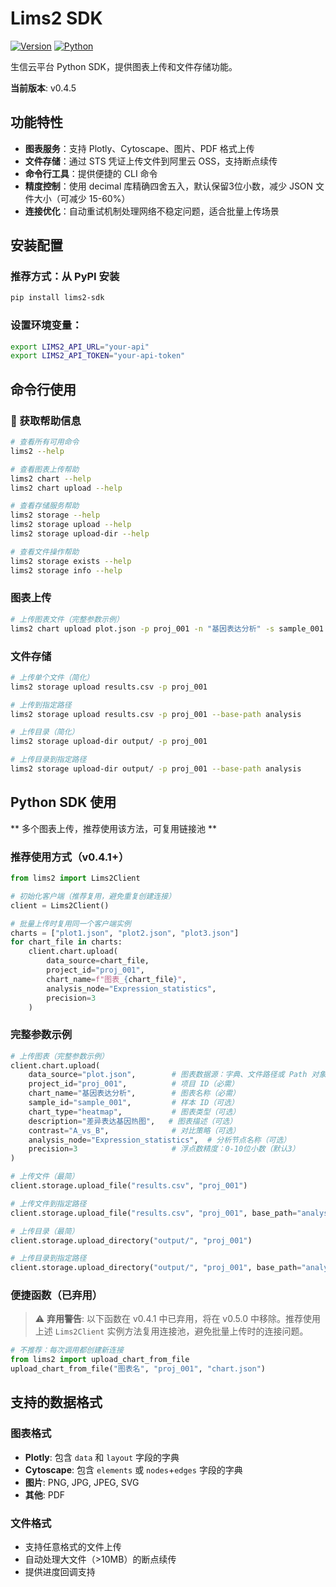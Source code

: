 # Lims2 SDK

[![Version](https://img.shields.io/badge/version-0.4.5-blue.svg)](https://github.com/huangzhibo/lims2-sdk)
[![Python](https://img.shields.io/badge/python-≥3.9-green.svg)](https://www.python.org/)

生信云平台 Python SDK，提供图表上传和文件存储功能。

**当前版本**: v0.4.5

## 功能特性

- **图表服务**：支持 Plotly、Cytoscape、图片、PDF 格式上传
- **文件存储**：通过 STS 凭证上传文件到阿里云 OSS，支持断点续传
- **命令行工具**：提供便捷的 CLI 命令
- **精度控制**：使用 decimal 库精确四舍五入，默认保留3位小数，减少 JSON 文件大小（可减少 15-60%）
- **连接优化**：自动重试机制处理网络不稳定问题，适合批量上传场景

## 安装配置

### 推荐方式：从 PyPI 安装
```bash
pip install lims2-sdk
```

### 设置环境变量：

```bash
export LIMS2_API_URL="your-api"
export LIMS2_API_TOKEN="your-api-token"
```

## 命令行使用

### 📖 获取帮助信息

```bash
# 查看所有可用命令
lims2 --help

# 查看图表上传帮助
lims2 chart --help
lims2 chart upload --help

# 查看存储服务帮助
lims2 storage --help
lims2 storage upload --help
lims2 storage upload-dir --help

# 查看文件操作帮助
lims2 storage exists --help
lims2 storage info --help
```

### 图表上传
```bash
# 上传图表文件（完整参数示例）
lims2 chart upload plot.json -p proj_001 -n "基因表达分析" -s sample_001 -t heatmap -d "差异表达热图" -c A_vs_B -a Expression_statistics --precision 3
```

### 文件存储
```bash
# 上传单个文件（简化）
lims2 storage upload results.csv -p proj_001

# 上传到指定路径
lims2 storage upload results.csv -p proj_001 --base-path analysis

# 上传目录（简化）
lims2 storage upload-dir output/ -p proj_001

# 上传目录到指定路径
lims2 storage upload-dir output/ -p proj_001 --base-path analysis
```

## Python SDK 使用
** 多个图表上传，推荐使用该方法，可复用链接池 **

### 推荐使用方式（v0.4.1+）

```python
from lims2 import Lims2Client

# 初始化客户端（推荐复用，避免重复创建连接）
client = Lims2Client()

# 批量上传时复用同一个客户端实例
charts = ["plot1.json", "plot2.json", "plot3.json"]
for chart_file in charts:
    client.chart.upload(
        data_source=chart_file,
        project_id="proj_001",
        chart_name=f"图表_{chart_file}",
        analysis_node="Expression_statistics",
        precision=3
    )
```

### 完整参数示例

```python
# 上传图表（完整参数示例）
client.chart.upload(
    data_source="plot.json",        # 图表数据源：字典、文件路径或 Path 对象
    project_id="proj_001",          # 项目 ID（必需）
    chart_name="基因表达分析",        # 图表名称（必需）
    sample_id="sample_001",         # 样本 ID（可选）
    chart_type="heatmap",           # 图表类型（可选）
    description="差异表达基因热图",   # 图表描述（可选）
    contrast="A_vs_B",              # 对比策略（可选）
    analysis_node="Expression_statistics",  # 分析节点名称（可选）
    precision=3                     # 浮点数精度：0-10位小数（默认3）
)

# 上传文件（最简）
client.storage.upload_file("results.csv", "proj_001")

# 上传文件到指定路径
client.storage.upload_file("results.csv", "proj_001", base_path="analysis")

# 上传目录（最简）
client.storage.upload_directory("output/", "proj_001")

# 上传目录到指定路径
client.storage.upload_directory("output/", "proj_001", base_path="analysis")
```

### 便捷函数（已弃用）

> ⚠️ **弃用警告**: 以下函数在 v0.4.1 中已弃用，将在 v0.5.0 中移除。推荐使用上述 `Lims2Client` 实例方法复用连接池，避免批量上传时的连接问题。

```python
# 不推荐：每次调用都创建新连接
from lims2 import upload_chart_from_file
upload_chart_from_file("图表名", "proj_001", "chart.json")
```

## 支持的数据格式

### 图表格式
- **Plotly**: 包含 `data` 和 `layout` 字段的字典
- **Cytoscape**: 包含 `elements` 或 `nodes`+`edges` 字段的字典
- **图片**: PNG, JPG, JPEG, SVG
- **其他**: PDF

### 文件格式
- 支持任意格式的文件上传
- 自动处理大文件（>10MB）的断点续传
- 提供进度回调支持
